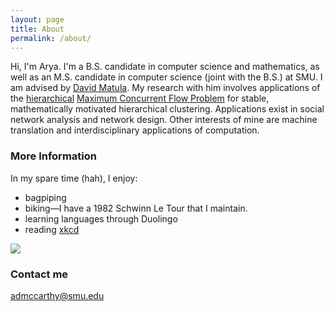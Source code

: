 ```yaml
---
layout: page
title: About
permalink: /about/
---
```


Hi, I'm Arya. I'm a B.S. candidate in computer science and mathematics, as well as an M.S. candidate in computer science (joint with the B.S.) at SMU. I am advised by [David Matula](http://lyle.smu.edu/~matula/). My research with him involves applications of the [hierarchical](http://dl.acm.org/citation.cfm?id=1415200) [Maximum Concurrent Flow Problem](https://en.wikipedia.org/wiki/Multi-commodity_flow_problem) for stable, mathematically motivated hierarchical clustering. Applications exist in social network analysis and network design. Other interests of mine are machine translation and interdisciplinary applications of computation.

### More Information

In my spare time (hah), I enjoy:
- bagpiping
- biking—I have a 1982 Schwinn Le Tour that I maintain.
- learning languages through Duolingo
- reading [xkcd](http://xkcd.com)

![](https://bikejournal.com/images/mpellisSide%20Shot%201.JPG)

### Contact me

[admccarthy@smu.edu](mailto:admccarthy@smu.edu)
